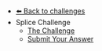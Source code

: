 - [⬅️ Back to challenges](../README.md)
- Splice Challenge
  - [The Challenge](./The-Challenge.md "The Challenge")
  - [Submit Your Answer](./Submit-Your-Answer.md "Submit Your Answer")
